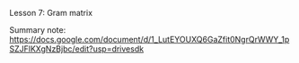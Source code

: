 Lesson 7: Gram matrix

Summary note:
https://docs.google.com/document/d/1_LutEYOUXQ6GaZfit0NgrQrWWY_1pSZJFlKXgNzBjbc/edit?usp=drivesdk
